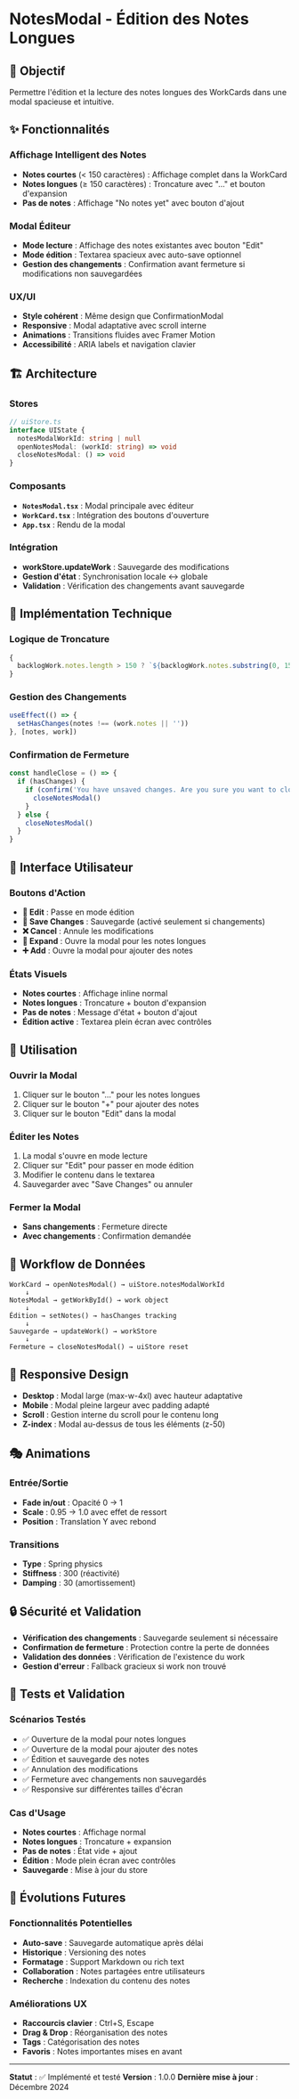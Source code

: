 # NotesModal - Édition des Notes Longues

## 🎯 **Objectif**

Permettre l'édition et la lecture des notes longues des WorkCards dans une modal spacieuse et intuitive.

## ✨ **Fonctionnalités**

### **Affichage Intelligent des Notes**

- **Notes courtes** (< 150 caractères) : Affichage complet dans la WorkCard
- **Notes longues** (≥ 150 caractères) : Troncature avec "..." et bouton d'expansion
- **Pas de notes** : Affichage "No notes yet" avec bouton d'ajout

### **Modal Éditeur**

- **Mode lecture** : Affichage des notes existantes avec bouton "Edit"
- **Mode édition** : Textarea spacieux avec auto-save optionnel
- **Gestion des changements** : Confirmation avant fermeture si modifications non sauvegardées

### **UX/UI**

- **Style cohérent** : Même design que ConfirmationModal
- **Responsive** : Modal adaptative avec scroll interne
- **Animations** : Transitions fluides avec Framer Motion
- **Accessibilité** : ARIA labels et navigation clavier

## 🏗️ **Architecture**

### **Stores**

```typescript
// uiStore.ts
interface UIState {
  notesModalWorkId: string | null
  openNotesModal: (workId: string) => void
  closeNotesModal: () => void
}
```

### **Composants**

- **`NotesModal.tsx`** : Modal principale avec éditeur
- **`WorkCard.tsx`** : Intégration des boutons d'ouverture
- **`App.tsx`** : Rendu de la modal

### **Intégration**

- **workStore.updateWork** : Sauvegarde des modifications
- **Gestion d'état** : Synchronisation locale ↔ globale
- **Validation** : Vérification des changements avant sauvegarde

## 🔧 **Implémentation Technique**

### **Logique de Troncature**

```typescript
{
  backlogWork.notes.length > 150 ? `${backlogWork.notes.substring(0, 150)}...` : backlogWork.notes
}
```

### **Gestion des Changements**

```typescript
useEffect(() => {
  setHasChanges(notes !== (work.notes || ''))
}, [notes, work])
```

### **Confirmation de Fermeture**

```typescript
const handleClose = () => {
  if (hasChanges) {
    if (confirm('You have unsaved changes. Are you sure you want to close?')) {
      closeNotesModal()
    }
  } else {
    closeNotesModal()
  }
}
```

## 🎨 **Interface Utilisateur**

### **Boutons d'Action**

- **📝 Edit** : Passe en mode édition
- **💾 Save Changes** : Sauvegarde (activé seulement si changements)
- **❌ Cancel** : Annule les modifications
- **🔗 Expand** : Ouvre la modal pour les notes longues
- **➕ Add** : Ouvre la modal pour ajouter des notes

### **États Visuels**

- **Notes courtes** : Affichage inline normal
- **Notes longues** : Troncature + bouton d'expansion
- **Pas de notes** : Message d'état + bouton d'ajout
- **Édition active** : Textarea plein écran avec contrôles

## 🚀 **Utilisation**

### **Ouvrir la Modal**

1. Cliquer sur le bouton "..." pour les notes longues
2. Cliquer sur le bouton "+" pour ajouter des notes
3. Cliquer sur le bouton "Edit" dans la modal

### **Éditer les Notes**

1. La modal s'ouvre en mode lecture
2. Cliquer sur "Edit" pour passer en mode édition
3. Modifier le contenu dans le textarea
4. Sauvegarder avec "Save Changes" ou annuler

### **Fermer la Modal**

- **Sans changements** : Fermeture directe
- **Avec changements** : Confirmation demandée

## 🔄 **Workflow de Données**

```
WorkCard → openNotesModal() → uiStore.notesModalWorkId
    ↓
NotesModal → getWorkById() → work object
    ↓
Édition → setNotes() → hasChanges tracking
    ↓
Sauvegarde → updateWork() → workStore
    ↓
Fermeture → closeNotesModal() → uiStore reset
```

## 📱 **Responsive Design**

- **Desktop** : Modal large (max-w-4xl) avec hauteur adaptative
- **Mobile** : Modal pleine largeur avec padding adapté
- **Scroll** : Gestion interne du scroll pour le contenu long
- **Z-index** : Modal au-dessus de tous les éléments (z-50)

## 🎭 **Animations**

### **Entrée/Sortie**

- **Fade in/out** : Opacité 0 → 1
- **Scale** : 0.95 → 1.0 avec effet de ressort
- **Position** : Translation Y avec rebond

### **Transitions**

- **Type** : Spring physics
- **Stiffness** : 300 (réactivité)
- **Damping** : 30 (amortissement)

## 🔒 **Sécurité et Validation**

- **Vérification des changements** : Sauvegarde seulement si nécessaire
- **Confirmation de fermeture** : Protection contre la perte de données
- **Validation des données** : Vérification de l'existence du work
- **Gestion d'erreur** : Fallback gracieux si work non trouvé

## 🧪 **Tests et Validation**

### **Scénarios Testés**

- ✅ Ouverture de la modal pour notes longues
- ✅ Ouverture de la modal pour ajouter des notes
- ✅ Édition et sauvegarde des notes
- ✅ Annulation des modifications
- ✅ Fermeture avec changements non sauvegardés
- ✅ Responsive sur différentes tailles d'écran

### **Cas d'Usage**

- **Notes courtes** : Affichage normal
- **Notes longues** : Troncature + expansion
- **Pas de notes** : État vide + ajout
- **Édition** : Mode plein écran avec contrôles
- **Sauvegarde** : Mise à jour du store

## 🔮 **Évolutions Futures**

### **Fonctionnalités Potentielles**

- **Auto-save** : Sauvegarde automatique après délai
- **Historique** : Versioning des notes
- **Formatage** : Support Markdown ou rich text
- **Collaboration** : Notes partagées entre utilisateurs
- **Recherche** : Indexation du contenu des notes

### **Améliorations UX**

- **Raccourcis clavier** : Ctrl+S, Escape
- **Drag & Drop** : Réorganisation des notes
- **Tags** : Catégorisation des notes
- **Favoris** : Notes importantes mises en avant

---

**Statut** : ✅ Implémenté et testé
**Version** : 1.0.0
**Dernière mise à jour** : Décembre 2024
